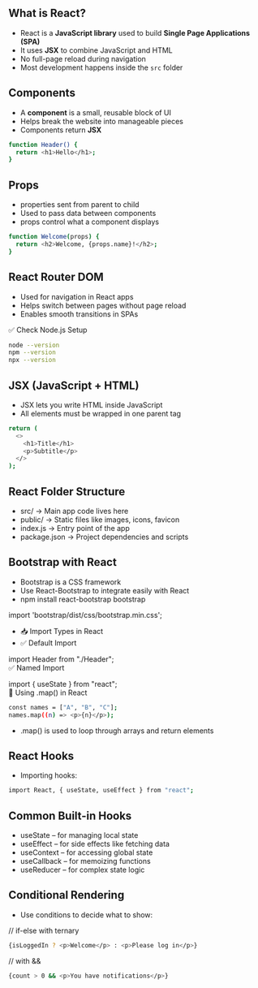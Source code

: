 ## What is React?
- React is a **JavaScript library** used to build **Single Page Applications (SPA)**
- It uses **JSX** to combine JavaScript and HTML
- No full-page reload during navigation
- Most development happens inside the `src` folder

## Components
- A **component** is a small, reusable block of UI
- Helps break the website into manageable pieces
- Components return **JSX**

```bash
function Header() {
  return <h1>Hello</h1>;
}
```

## Props
- properties sent from parent to child  
- Used to pass data between components  
- props control what a component displays  

```bash
function Welcome(props) {
  return <h2>Welcome, {props.name}!</h2>;
}
```
  
## React Router DOM
- Used for navigation in React apps  
- Helps switch between pages without page reload  
- Enables smooth transitions in SPAs  
  
✅ Check Node.js Setup
```bash
node --version
npm --version
npx --version
```
  
## JSX (JavaScript + HTML)
- JSX lets you write HTML inside JavaScript  
- All elements must be wrapped in one parent tag  
  
```bash
return (
  <>
    <h1>Title</h1>
    <p>Subtitle</p>
  </>
);
```
  
## React Folder Structure
- src/ → Main app code lives here  
- public/ → Static files like images, icons, favicon  
- index.js → Entry point of the app  
- package.json → Project dependencies and scripts  
  
## Bootstrap with React
- Bootstrap is a CSS framework  
- Use React-Bootstrap to integrate easily with React  
- npm install react-bootstrap bootstrap  
  
import 'bootstrap/dist/css/bootstrap.min.css';  
- 📥 Import Types in React  
- ✅ Default Import  
  
import Header from "./Header";  
✅ Named Import  
  
import { useState } from "react";  
🔁 Using .map() in React  
  
```bash
const names = ["A", "B", "C"];
names.map((n) => <p>{n}</p>);
```
  
- .map() is used to loop through arrays and return elements  
  
## React Hooks
- Importing hooks:  
```bash
import React, { useState, useEffect } from "react";
```
  
## Common Built-in Hooks
- useState – for managing local state  
- useEffect – for side effects like fetching data  
- useContext – for accessing global state  
- useCallback – for memoizing functions  
- useReducer – for complex state logic  
  
## Conditional Rendering
- Use conditions to decide what to show:  
    
// if-else with ternary  
```bash
{isLoggedIn ? <p>Welcome</p> : <p>Please log in</p>}
```
  
// with &&  
```bash
{count > 0 && <p>You have notifications</p>}
```
